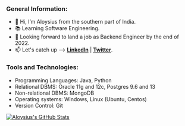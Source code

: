 ### General Information:

- :wave: Hi, I’m Aloysius from the southern part of India.
- :books: Learning Software Engineering.
- :briefcase: Looking forward to land a job as Backend Engineer by the end of 2022.
- :mailbox: Let's catch up --> [**LinkedIn**](https://www.linkedin.com/in/aloysius-vidhun-mon) | [**Twitter**](https://twitter.com/aloysius_05).


### Tools and Technologies:

- Programming Languages: Java, Python
- Relational DBMS: Oracle 11g and 12c, Postgres 9.6 and 13
- Non-relational DBMS: MongoDB
- Operating systems: Windows, Linux (Ubuntu, Centos)
- Version Control: Git

[![Aloysius's GitHub Stats](https://github-readme-stats.vercel.app/api?username=Trojan0101&hide=contribs,prs&show_icons=true&theme=tokyonight)](https://github.com/Trojan0101)

<!---
Trojan0101/Trojan0101 is a ✨ special ✨ repository because its `README.md` (this file) appears on your GitHub profile.
You can click the Preview link to take a look at your changes.
--->
